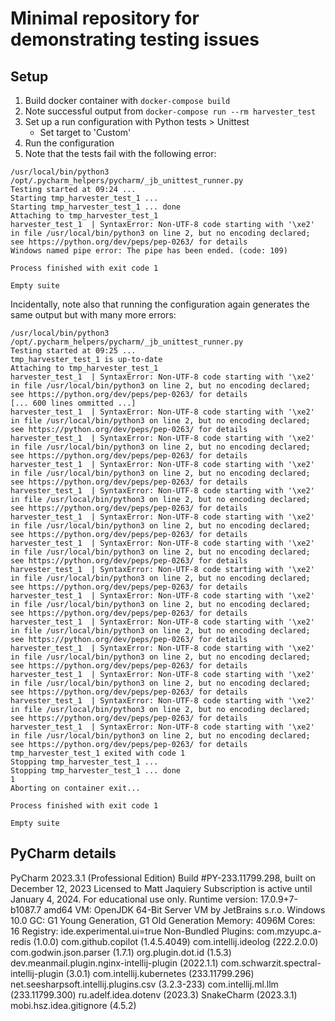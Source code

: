 # Minimal repository for demonstrating testing issues

## Setup

1. Build docker container with `docker-compose build`
2. Note successful output from `docker-compose run --rm harvester_test`
3. Set up a run configuration with Python tests > Unittest
   - Set target to 'Custom'
4. Run the configuration
5. Note that the tests fail with the following error:

```shell
/usr/local/bin/python3 /opt/.pycharm_helpers/pycharm/_jb_unittest_runner.py 
Testing started at 09:24 ...
Starting tmp_harvester_test_1 ... 
Starting tmp_harvester_test_1 ... done
Attaching to tmp_harvester_test_1
harvester_test_1  | SyntaxError: Non-UTF-8 code starting with '\xe2' in file /usr/local/bin/python3 on line 2, but no encoding declared; see https://python.org/dev/peps/pep-0263/ for details
Windows named pipe error: The pipe has been ended. (code: 109)

Process finished with exit code 1

Empty suite
```

Incidentally, note also that running the configuration again generates the same output but with many more errors:

```shell
/usr/local/bin/python3 /opt/.pycharm_helpers/pycharm/_jb_unittest_runner.py 
Testing started at 09:25 ...
tmp_harvester_test_1 is up-to-date
Attaching to tmp_harvester_test_1
harvester_test_1  | SyntaxError: Non-UTF-8 code starting with '\xe2' in file /usr/local/bin/python3 on line 2, but no encoding declared; see https://python.org/dev/peps/pep-0263/ for details
[... 600 lines ommitted ...]
harvester_test_1  | SyntaxError: Non-UTF-8 code starting with '\xe2' in file /usr/local/bin/python3 on line 2, but no encoding declared; see https://python.org/dev/peps/pep-0263/ for details
harvester_test_1  | SyntaxError: Non-UTF-8 code starting with '\xe2' in file /usr/local/bin/python3 on line 2, but no encoding declared; see https://python.org/dev/peps/pep-0263/ for details
harvester_test_1  | SyntaxError: Non-UTF-8 code starting with '\xe2' in file /usr/local/bin/python3 on line 2, but no encoding declared; see https://python.org/dev/peps/pep-0263/ for details
harvester_test_1  | SyntaxError: Non-UTF-8 code starting with '\xe2' in file /usr/local/bin/python3 on line 2, but no encoding declared; see https://python.org/dev/peps/pep-0263/ for details
harvester_test_1  | SyntaxError: Non-UTF-8 code starting with '\xe2' in file /usr/local/bin/python3 on line 2, but no encoding declared; see https://python.org/dev/peps/pep-0263/ for details
harvester_test_1  | SyntaxError: Non-UTF-8 code starting with '\xe2' in file /usr/local/bin/python3 on line 2, but no encoding declared; see https://python.org/dev/peps/pep-0263/ for details
harvester_test_1  | SyntaxError: Non-UTF-8 code starting with '\xe2' in file /usr/local/bin/python3 on line 2, but no encoding declared; see https://python.org/dev/peps/pep-0263/ for details
harvester_test_1  | SyntaxError: Non-UTF-8 code starting with '\xe2' in file /usr/local/bin/python3 on line 2, but no encoding declared; see https://python.org/dev/peps/pep-0263/ for details
harvester_test_1  | SyntaxError: Non-UTF-8 code starting with '\xe2' in file /usr/local/bin/python3 on line 2, but no encoding declared; see https://python.org/dev/peps/pep-0263/ for details
harvester_test_1  | SyntaxError: Non-UTF-8 code starting with '\xe2' in file /usr/local/bin/python3 on line 2, but no encoding declared; see https://python.org/dev/peps/pep-0263/ for details
harvester_test_1  | SyntaxError: Non-UTF-8 code starting with '\xe2' in file /usr/local/bin/python3 on line 2, but no encoding declared; see https://python.org/dev/peps/pep-0263/ for details
harvester_test_1  | SyntaxError: Non-UTF-8 code starting with '\xe2' in file /usr/local/bin/python3 on line 2, but no encoding declared; see https://python.org/dev/peps/pep-0263/ for details
harvester_test_1  | SyntaxError: Non-UTF-8 code starting with '\xe2' in file /usr/local/bin/python3 on line 2, but no encoding declared; see https://python.org/dev/peps/pep-0263/ for details
tmp_harvester_test_1 exited with code 1
Stopping tmp_harvester_test_1 ... 
Stopping tmp_harvester_test_1 ... done
1
Aborting on container exit...

Process finished with exit code 1

Empty suite
```

## PyCharm details

PyCharm 2023.3.1 (Professional Edition)
Build #PY-233.11799.298, built on December 12, 2023
Licensed to Matt Jaquiery
Subscription is active until January 4, 2024.
For educational use only.
Runtime version: 17.0.9+7-b1087.7 amd64
VM: OpenJDK 64-Bit Server VM by JetBrains s.r.o.
Windows 10.0
GC: G1 Young Generation, G1 Old Generation
Memory: 4096M
Cores: 16
Registry:
  ide.experimental.ui=true
Non-Bundled Plugins:
  com.mzyupc.a-redis (1.0.0)
  com.github.copilot (1.4.5.4049)
  com.intellij.ideolog (222.2.0.0)
  com.godwin.json.parser (1.7.1)
  org.plugin.dot.id (1.5.3)
  dev.meanmail.plugin.nginx-intellij-plugin (2022.1.1)
  com.schwarzit.spectral-intellij-plugin (3.0.1)
  com.intellij.kubernetes (233.11799.296)
  net.seesharpsoft.intellij.plugins.csv (3.2.3-233)
  com.intellij.ml.llm (233.11799.300)
  ru.adelf.idea.dotenv (2023.3)
  SnakeCharm (2023.3.1)
  mobi.hsz.idea.gitignore (4.5.2)
